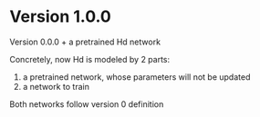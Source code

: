 # Version 1.0.0
Version 0.0.0 + a pretrained Hd network

Concretely, now Hd is modeled by 2 parts:
1. a pretrained network, whose parameters will not be updated
2. a network to train

Both networks follow version 0 definition
